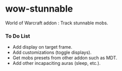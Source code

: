 # wow-stunnable

World of Warcraft addon : Track stunnable mobs.

### To Do List

- Add display on target frame.
- Add customizations (toggle displays).
- Get mobs presets from other addon such as MDT.
- Add other incapaciting auras (sleep, etc.).